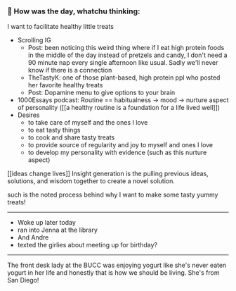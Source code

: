 ### 📝 How was the day, whatchu thinking:

I want to facilitate healthy little treats
- Scrolling IG 
	- Post: been noticing this weird thing where if I eat high protein foods in the middle of the day instead of pretzels and candy, I don't need a 90 minute nap every single afternoon like usual. Sadly we'll never know if there is a connection
	- TheTastyK: one of those plant-based, high protein ppl who posted her favorite healthy treats
	- Post: Dopamine menu to give options to your brain
-  1000Essays podcast: Routine == habitualness -> mood -> nurture aspect of personality ([[a healthy routine is a foundation for a life lived well]])
- Desires
	- to take care of myself and the ones I love
	- to eat tasty things
	- to cook and share tasty treats
	- to provide source of regularity and joy to myself and ones I love
	- to develop my personality with evidence (such as this nurture aspect)

[[ideas change lives]]
Insight generation is the pulling previous ideas, solutions, and wisdom together to create a novel solution.

such is the noted process behind why I want to make some tasty yummy treats! 

---

- Woke up later today
- ran into Jenna at the library
- And Andre 
- texted the girlies about meeting up for birthday?

---

The front desk lady at the BUCC was enjoying yogurt like she's never eaten yogurt in her life and honestly that is how we should be living. She's from San Diego!

